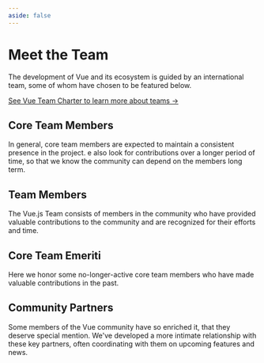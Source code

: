 ```yaml
---
aside: false
---
```


<script setup>
import { computed } from 'vue'
import TeamCard from '../.vitepress/components/TeamCard.vue'
import coreTeamData from './core-team.json'
import emeritiTeamData from './emeriti.json'
import partnersData from './partners.json'
import shuffle from 'lodash/shuffle'

const coreTeamList = computed(() => {
  return coreTeamData.slice(0, 1).concat(shuffle(coreTeamData.slice(2)))
})
const emeritiTeamList = computed(() => shuffle(emeritiTeamData))
const partnersList = computed(() => shuffle(partnersData))
</script>

# Meet the Team

The development of Vue and its ecosystem is guided by an international team, some of whom have chosen to be featured below.

[See Vue Team Charter to learn more about teams →]()

## Core Team Members

In general, core team members are expected to maintain a consistent presence in the project. e also look for contributions over a longer period of time, so that we know the community can depend on the members long term.

<TeamCard
  v-for="member in coreTeamList"
  :key="member.name"
  :profile="member"
/>

## Team Members

The Vue.js Team consists of members in the community who have provided valuable contributions to the community and are recognized for their efforts and time.

## Core Team Emeriti

Here we honor some no-longer-active core team members who have made valuable contributions in the past.

<TeamCard
  v-for="member in emeritiTeamList"
  :key="member.name"
  :profile="member"
/>

## Community Partners

Some members of the Vue community have so enriched it, that they deserve special mention. We've developed a more intimate relationship with these key partners, often coordinating with them on upcoming features and news.

<TeamCard
  v-for="member in partnersList"
  :key="member.name"
  :profile="member"
/>
